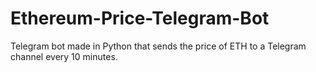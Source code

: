 # Ethereum-Price-Telegram-Bot
 Telegram bot made in Python that sends the price of ETH to a Telegram channel every 10 minutes.
